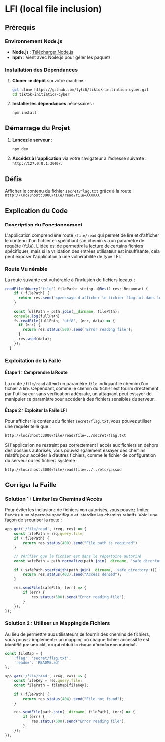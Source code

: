 # LFI (local file inclusion)

## Prérequis

### Environnement Node.js

- **Node.js** : [Télécharger Node.js](https://nodejs.org/)
- **npm** : Vient avec Node.js pour gérer les paquets

### Installation des Dépendances

1. **Cloner ce dépôt** sur votre machine :

    ```bash
    git clone https://github.com/tyki6/tiktok-initiation-cyber.git
    cd tiktok-initiation-cyber
    ```

2. **Installer les dépendances** nécessaires :

    ```bash
    npm install
    ```

## Démarrage du Projet

1. **Lancez le serveur** :

    ```bash
    npm dev
    ```

2. **Accédez à l'application** via votre navigateur à l'adresse suivante : `http://127.0.0.1:3000/`.

## Défis
Afficher le contenu du fichier `secret/flag.txt` grâce à la route `http://localhost:3000/file/read?file=XXXXXX`


## Explication du Code

### Description du Fonctionnement

L'application comprend une route `/file/read` qui permet de lire et d'afficher le contenu d'un fichier en spécifiant son chemin via un paramètre de requête (`file`). L'idée est de permettre la lecture de certains fichiers spécifiques, mais si la validation des entrées utilisateur est insuffisante, cela peut exposer l'application à une vulnérabilité de type LFI.

### Route Vulnérable

La route suivante est vulnérable à l'inclusion de fichiers locaux :

```javascript
readFile(@Query('file') filePath: string, @Res() res: Response) {
    if (!filePath) {
      return res.send('<p>essaye d afficher le fichier flag.txt dans le dossier secret :)</p>');
    }

    const fullPath = path.join(__dirname, filePath);
    console.log(fullPath)
    fs.readFile(fullPath, 'utf8', (err, data) => {
      if (err) {
        return res.status(500).send('Error reading file');
      }
      res.send(data);
    });
  }
```

### Exploitation de la Faille

#### Étape 1 : Comprendre la Route

La route `/file/read` attend un paramètre `file` indiquant le chemin d'un fichier à lire. Cependant, comme le chemin du fichier est fourni directement par l'utilisateur sans vérification adéquate, un attaquant peut essayer de manipuler ce paramètre pour accéder à des fichiers sensibles du serveur.

#### Étape 2 : Exploiter la Faille LFI

Pour afficher le contenu du fichier `secret/flag.txt`, vous pouvez utiliser une requête telle que :

```bash
http://localhost:3000/file/read?file=../secret/flag.txt
```

Si l'application ne restreint pas correctement l'accès aux fichiers en dehors des dossiers autorisés, vous pouvez également essayer des chemins relatifs pour accéder à d'autres fichiers, comme le fichier de configuration du serveur ou les fichiers système :

```bash
http://localhost:3000/file/read?file=../../etc/passwd
```

## Corriger la Faille

### Solution 1 : Limiter les Chemins d'Accès

Pour éviter les inclusions de fichiers non autorisés, vous pouvez limiter l'accès à un répertoire spécifique et interdire les chemins relatifs. Voici une façon de sécuriser la route :

```javascript
app.get('/file/read', (req, res) => {
    const filePath = req.query.file;
    if (!filePath) {
        return res.status(400).send("File path is required");
    }

    // Vérifier que le fichier est dans le répertoire autorisé
    const safePath = path.normalize(path.join(__dirname, 'safe_directory', filePath));

    if (!safePath.startsWith(path.join(__dirname, 'safe_directory'))) {
        return res.status(403).send("Access denied");
    }

    res.sendFile(safePath, (err) => {
        if (err) {
            res.status(500).send("Error reading file");
        }
    });
});
```

### Solution 2 : Utiliser un Mapping de Fichiers

Au lieu de permettre aux utilisateurs de fournir des chemins de fichiers, vous pouvez implémenter un mapping où chaque fichier accessible est identifié par une clé, ce qui réduit le risque d'accès non autorisé.

```javascript
const fileMap = {
    'flag': 'secret/flag.txt',
    'readme': 'README.md'
};

app.get('/file/read', (req, res) => {
    const fileKey = req.query.file;
    const filePath = fileMap[fileKey];

    if (!filePath) {
        return res.status(404).send("File not found");
    }

    res.sendFile(path.join(__dirname, filePath), (err) => {
        if (err) {
            res.status(500).send("Error reading file");
        }
    });
});
```